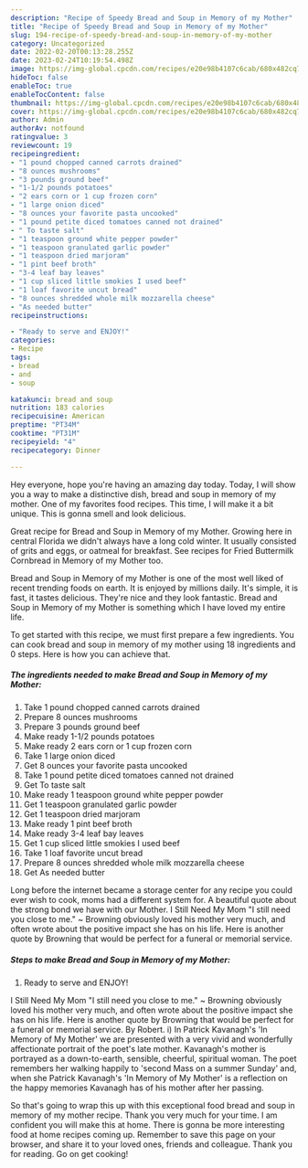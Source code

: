 ```yaml
---
description: "Recipe of Speedy Bread and Soup in Memory of my Mother"
title: "Recipe of Speedy Bread and Soup in Memory of my Mother"
slug: 194-recipe-of-speedy-bread-and-soup-in-memory-of-my-mother
category: Uncategorized
date: 2022-02-20T00:13:28.255Z
date: 2023-02-24T10:19:54.498Z
image: https://img-global.cpcdn.com/recipes/e20e98b4107c6cab/680x482cq70/bread-and-soup-in-memory-of-my-mother-recipe-main-photo.jpg
hideToc: false
enableToc: true
enableTocContent: false
thumbnail: https://img-global.cpcdn.com/recipes/e20e98b4107c6cab/680x482cq70/bread-and-soup-in-memory-of-my-mother-recipe-main-photo.jpg
cover: https://img-global.cpcdn.com/recipes/e20e98b4107c6cab/680x482cq70/bread-and-soup-in-memory-of-my-mother-recipe-main-photo.jpg
author: Admin
authorAv: notfound
ratingvalue: 3
reviewcount: 19
recipeingredient:
- "1 pound chopped canned carrots drained"
- "8 ounces mushrooms"
- "3 pounds ground beef"
- "1-1/2 pounds potatoes"
- "2 ears corn or 1 cup frozen corn"
- "1 large onion diced"
- "8 ounces your favorite pasta uncooked"
- "1 pound petite diced tomatoes canned not drained"
- " To taste salt"
- "1 teaspoon ground white pepper powder"
- "1 teaspoon granulated garlic powder"
- "1 teaspoon dried marjoram"
- "1 pint beef broth"
- "3-4 leaf bay leaves"
- "1 cup sliced little smokies I used beef"
- "1 loaf favorite uncut bread"
- "8 ounces shredded whole milk mozzarella cheese"
- "As needed butter"
recipeinstructions:

- "Ready to serve and ENJOY!"
categories:
- Recipe
tags:
- bread
- and
- soup

katakunci: bread and soup 
nutrition: 183 calories
recipecuisine: American
preptime: "PT34M"
cooktime: "PT31M"
recipeyield: "4"
recipecategory: Dinner

---
```



Hey everyone, hope you're having an amazing day today. Today, I will show you a way to make a distinctive dish, bread and soup in memory of my mother. One of my favorites food recipes. This time, I will make it a bit unique. This is gonna smell and look delicious.

Great recipe for Bread and Soup in Memory of my Mother. Growing here in central Florida we didn&#39;t always have a long cold winter. It usually consisted of grits and eggs, or oatmeal for breakfast. See recipes for Fried Buttermilk Cornbread in Memory of my Mother too.

Bread and Soup in Memory of my Mother is one of the most well liked of recent trending foods on earth. It is enjoyed by millions daily. It's simple, it is fast, it tastes delicious. They're nice and they look fantastic. Bread and Soup in Memory of my Mother is something which I have loved my entire life.


To get started with this recipe, we must first prepare a few ingredients. You can cook bread and soup in memory of my mother using 18 ingredients and 0 steps. Here is how you can achieve that.

<!--inarticleads1-->

##### The ingredients needed to make Bread and Soup in Memory of my Mother:

1. Take 1 pound chopped canned carrots drained
1. Prepare 8 ounces mushrooms
1. Prepare 3 pounds ground beef
1. Make ready 1-1/2 pounds potatoes
1. Make ready 2 ears corn or 1 cup frozen corn
1. Take 1 large onion diced
1. Get 8 ounces your favorite pasta uncooked
1. Take 1 pound petite diced tomatoes canned not drained
1. Get  To taste salt
1. Make ready 1 teaspoon ground white pepper powder
1. Get 1 teaspoon granulated garlic powder
1. Get 1 teaspoon dried marjoram
1. Make ready 1 pint beef broth
1. Make ready 3-4 leaf bay leaves
1. Get 1 cup sliced little smokies I used beef
1. Take 1 loaf favorite uncut bread
1. Prepare 8 ounces shredded whole milk mozzarella cheese
1. Get As needed butter


Long before the internet became a storage center for any recipe you could ever wish to cook, moms had a different system for. A beautiful quote about the strong bond we have with our Mother. I Still Need My Mom &#34;I still need you close to me.&#34; ~ Browning obviously loved his mother very much, and often wrote about the positive impact she has on his life. Here is another quote by Browning that would be perfect for a funeral or memorial service. 

<!--inarticleads2-->

##### Steps to make Bread and Soup in Memory of my Mother:


1. Ready to serve and ENJOY!

I Still Need My Mom &#34;I still need you close to me.&#34; ~ Browning obviously loved his mother very much, and often wrote about the positive impact she has on his life. Here is another quote by Browning that would be perfect for a funeral or memorial service. By Robert. i) In Patrick Kavanagh&#39;s &#39;In Memory of My Mother&#39; we are presented with a very vivid and wonderfully affectionate portrait of the poet&#39;s late mother. Kavanagh&#39;s mother is portrayed as a down-to-earth, sensible, cheerful, spiritual woman. The poet remembers her walking happily to &#39;second Mass on a summer Sunday&#39; and, when she Patrick Kavanagh&#39;s &#39;In Memory of My Mother&#39; is a reflection on the happy memories Kavanagh has of his mother after her passing. 

So that's going to wrap this up with this exceptional food bread and soup in memory of my mother recipe. Thank you very much for your time. I am confident you will make this at home. There is gonna be more interesting food at home recipes coming up. Remember to save this page on your browser, and share it to your loved ones, friends and colleague. Thank you for reading. Go on get cooking!

